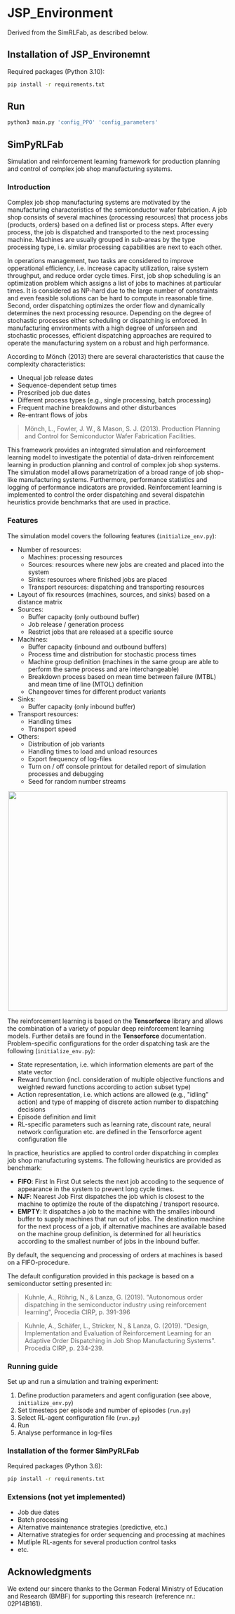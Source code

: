 # JSP_Environment
Derived from the SimRLFab, as described below.

## Installation of JSP_Environemnt

Required packages (Python 3.10): 
```bash
pip install -r requirements.txt
```

## Run

```bash
python3 main.py 'config_PPO' 'config_parameters'
```

## SimPyRLFab
Simulation and reinforcement learning framework for production planning and control of complex job shop manufacturing systems.

### Introduction

Complex job shop manufacturing systems are motivated by the manufacturing characteristics of the semiconductor wafer fabrication. A job shop consists of several machines (processing resources) that process jobs (products, orders) based on a defined list or process steps. After every process, the job is dispatched and transported to the next processing machine. Machines are usually grouped in sub-areas by the type processing type, i.e. similar processing capabilities are next to each other. 

In operations management, two tasks are considered to improve opperational efficiency, i.e. increase capacity utilization, raise system throughput, and reduce order cycle times. First, job shop scheduling is an optimization problem which assigns a list of jobs to machines at particular times. It is considered as NP-hard due to the large number of constraints and even feasible solutions can be hard to compute in reasonable time. Second, order dispatching optimizes the order flow and dynamically determines the next processing resource. Depending on the degree of stochastic processes either scheduling or dispatching is enforced. In manufacturing environments with a high degree of unforseen and stochastic processes, efficient dispatching approaches are required to operate the manufacturing system on a robust and high performance. 

According to Mönch (2013) there are several characteristics that cause the complexity characteristics:
- Unequal job release dates
- Sequence-dependent setup times
- Prescribed job due dates
- Different process types (e.g., single processing, batch processing)
- Frequent machine breakdowns and other disturbances
- Re-entrant flows of jobs

> Mönch, L., Fowler, J. W., & Mason, S. J. (2013). Production Planning and Control for Semiconductor Wafer Fabrication Facilities.

This framework provides an integrated simulation and reinforcement learning model to investigate the potential of data-driven reinforcement learning in production planning and control of complex job shop systems. The simulation model allows parametrization of a broad range of job shop-like manufacturing systems. Furthermore, performance statistics and logging of performance indicators are provided. Reinforcement learning is implemented to control the order dispatching and several dispatchin heuristics provide benchmarks that are used in practice. 

### Features

The simulation model covers the following features (`initialize_env.py`):
- Number of resources:
    - Machines: processing resources
    - Sources: resources where new jobs are created and placed into the system
    - Sinks: resources where finished jobs are placed
    - Transport resources: dispatching and transporting resources
- Layout of fix resources (machines, sources, and sinks) based on a distance matrix
- Sources:
    - Buffer capacity (only outbound buffer)
    - Job release / generation process
    - Restrict jobs that are released at a specific source
- Machines:
    - Buffer capacity (inbound and outbound buffers)
    - Process time and distribution for stochastic process times
    - Machine group definition (machines in the same group are able to perform the same process and are interchangeable)
    - Breakdown process based on mean time between failure (MTBL) and mean time of line (MTOL) definition
    - Changeover times for different product variants
- Sinks:
    - Buffer capacity (only inbound buffer)
- Transport resources:
    - Handling times
    - Transport speed
- Others:
    - Distribution of job variants
    - Handling times to load and unload resources
    - Export frequency of log-files
    - Turn on / off console printout for detailed report of simulation processes and debugging
    - Seed for random number streams

<p align="center"> 
<img src="/docu/layout.png" width="500">
</p>

The reinforcement learning is based on the **Tensorforce** library and allows the combination of a variety of popular deep reinforcement learning models. Further details are found in the **Tensorforce** documentation. Problem-specific configurations for the order dispatching task are the following (`initialize_env.py`):
- State representation, i.e. which information elements are part of the state vector
- Reward function (incl. consideration of multiple objective functions and weighted reward functions according to action subset type)
- Action representation, i.e. which actions are allowed (e.g., "idling" action) and type of mapping of discrete action number to dispatching decisions
- Episode definition and limit
- RL-specific parameters such as learning rate, discount rate, neural network configuration etc. are defined in the Tensorforce agent configuration file

In practice, heuristics are applied to control order dispatching in complex job shop manufacturing systems. The following heuristics are provided as benchmark:
- **FIFO**: First In First Out selects the next job accoding to the sequence of appearance in the system to prevent long cycle times. 
- **NJF**: Nearest Job First dispatches the job which is closest to the machine to optimize the route of the dispatching / transport resource.
- **EMPTY**: It dispatches a job to the machine with the smalles inbound buffer to supply machines that run out of jobs.
The destination machine for the next process of a job, if alternative machines are available based on the machine group definition, is determined for all heuristics according to the smallest number of jobs in the inbound buffer.

By default, the sequencing and processing of orders at machines is based on a FIFO-procedure.

The default configuration provided in this package is based on a semiconductor setting presented in:
> Kuhnle, A., Röhrig, N., & Lanza, G. (2019). "Autonomous order dispatching in the semiconductor industry using reinforcement learning", Procedia CIRP, p. 391-396

> Kuhnle, A., Schäfer, L., Stricker, N., & Lanza, G. (2019). "Design, Implementation and Evaluation of Reinforcement Learning for an Adaptive Order Dispatching in Job Shop Manufacturing Systems". Procedia CIRP, p. 234-239.

### Running guide

Set up and run a simulation and training experiment:
1. Define production parameters and agent configuration (see above, `initialize_env.py`)
2. Set timesteps per episode and number of episodes (`run.py`)
3. Select RL-agent configuration file (`run.py`)
4. Run
5. Analyse performance in log-files

### Installation of the former SimPyRLFab

Required packages (Python 3.6): 
```bash
pip install -r requirements.txt
```

### Extensions (not yet implemented)

- Job due dates
- Batch processing
- Alternative maintenance strategies (predictive, etc.)
- Alternative strategies for order sequencing and processing at machines
- Mutliple RL-agents for several production control tasks
- etc.

## Acknowledgments

We extend our sincere thanks to the German Federal Ministry of Education and Research (BMBF) for supporting this research (reference nr.: 02P14B161).
